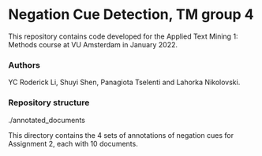 # Negation Cue Detection, TM group 4
This repository contains code developed for the Applied Text Mining 1: Methods course at VU Amsterdam in January 2022.

### Authors
YC Roderick Li, Shuyi Shen, Panagiota Tselenti and Lahorka Nikolovski.

### Repository structure

./annotated_documents

This directory contains the 4 sets of annotations of negation cues for Assignment 2, each with 10 documents.
